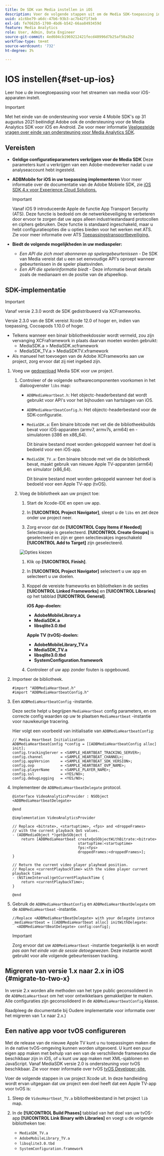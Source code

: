```yaml
---
title: De SDK van Media instellen in iOS
description: Voer de volgende stappen uit om de Media SDK-toepassing in iOS in te stellen.
uuid: a1c6be79-a6dc-47b6-93b3-ac7b42f1f3eb
exl-id: fe7662b5-1700-4bd6-b542-66aa8493459d
feature: Media Analytics
role: User, Admin, Data Engineer
source-git-commit: 4ed604cb1969212421fecd40996d7b25af50a2b2
workflow-type: tm+mt
source-wordcount: '732'
ht-degree: 3%

---
```


# IOS instellen{#set-up-ios}

Leer hoe u de invoegtoepassing voor het streamen van media voor iOS-apparaten instelt.

>[!IMPORTANT]
>
>Met het einde van de ondersteuning voor versie 4 Mobile SDK&#39;s op 31 augustus 2021 beëindigt Adobe ook de ondersteuning voor de Media Analytics SDK voor iOS en Android.  Zie voor meer informatie [Veelgestelde vragen over einde van ondersteuning voor Media Analytics SDK](/help/additional-resources/end-of-support-faqs.md).

## Vereisten

* **Geldige configuratieparameters verkrijgen voor de Media SDK**
Deze parameters kunt u verkrijgen van een Adobe-medewerker nadat u uw analyseaccount hebt ingesteld.
* **ADBMobile for iOS in uw toepassing implementeren**
Voor meer informatie over de documentatie van de Adobe Mobiele SDK, zie [iOS SDK 4.x voor Experience Cloud Solutions.](https://experienceleague.adobe.com/docs/mobile-services/ios/overview.html)

  >[!IMPORTANT]
  >
  >Vanaf iOS 9 introduceerde Apple de functie App Transport Security (ATS). Deze functie is bedoeld om de netwerkbeveiliging te verbeteren door ervoor te zorgen dat uw apps alleen industriestandaard protocollen en ciphers gebruiken. Deze functie is standaard ingeschakeld, maar u hebt configuratieopties die u opties bieden voor het werken met ATS. Zie voor meer informatie over ATS [Toepassingstransportbeveiliging.](https://experienceleague.adobe.com/docs/mobile-services/ios/config-ios/app-transport-security.html)

* **Biedt de volgende mogelijkheden in uw mediaspeler:**

   * _Een API die zich moet abonneren op spelergebeurtenissen_ - De SDK van Media vereist dat u een set eenvoudige API&#39;s oproept wanneer gebeurtenissen in de speler plaatsvinden.
   * _Een API die spelerinformatie biedt_ - Deze informatie bevat details zoals de medianaam en de positie van de afspeelkop.

## SDK-implementatie

>[!IMPORTANT]
>
>Vanaf versie 2.3.0 wordt de SDK gedistribueerd via XCFrameworks.
>
>Versie 2.3.0 van de SDK vereist Xcode 12.0 of hoger en, indien van toepassing, Cocoapods 1.10.0 of hoger.

* Telkens wanneer een binair bibliotheekdossier wordt vermeld, zou zijn vervanging XCFraframework in plaats daarvan moeten worden gebruikt:
   * MediaSDK.a > MediaSDK.xcframework
   * MediaSDK_TV.a > MediaSDKTV.xframework
* Als manueel het toevoegen van de Adobe XCFrameworks aan uw project, zorg ervoor dat zij niet ingebed zijn.

1. Voeg uw [gedownload](/help/getting-started/download-sdks.md) Media SDK voor uw project.

   1. Controleer of de volgende softwarecomponenten voorkomen in het dialoogvenster `libs` map:

      * `ADBMediaHeartbeat.h`: Het objectc-headerbestand dat wordt gebruikt voor API&#39;s voor het bijhouden van hartslagen van iOS.
      * `ADBMediaHeartbeatConfig.h`: Het objectc-headerbestand voor de SDK-configuratie.
      * `MediaSDK.a`: Een binaire bitcode met vet die de bibliotheekbuilds bevat voor iOS-apparaten (armv7, armv7s, arm64) en -simulatoren (i386 en x86_64).

        Dit binaire bestand moet worden gekoppeld wanneer het doel is bedoeld voor een iOS-app.

      * `MediaSDK_TV.a`: Een binaire bitcode met vet die de bibliotheek bevat, maakt gebruik van nieuwe Apple TV-apparaten (arm64) en simulator (x86_64).

        Dit binaire bestand moet worden gekoppeld wanneer het doel is bedoeld voor een Apple TV-app (tvOS).

   1. Voeg de bibliotheek aan uw project toe:

      1. Start de Xcode-IDE en open uw app.
      1. In **[!UICONTROL Project Navigator]**, sleept u de `libs` en zet deze onder uw project neer.

      1. Zorg ervoor dat de **[!UICONTROL Copy Items if Needed]** Selectievakje is geselecteerd. **[!UICONTROL Create Groups]** is geselecteerd en zijn er geen selectievakjes ingeschakeld **[!UICONTROL Add to Target]** zijn geselecteerd.

      ![Opties kiezen](assets/choose-options_ios.png)

      1. Klik op **[!UICONTROL Finish]**.
      1. In **[!UICONTROL Project Navigator]** selecteert u uw app en selecteert u uw doelen.
      1. Koppel de vereiste frameworks en bibliotheken in de secties **[!UICONTROL Linked Frameworks]** en **[!UICONTROL Libraries]** op het tabblad **[!UICONTROL General]**.

         **iOS App-doelen:**

         * **AdobeMobileLibrary.a**
         * **MediaSDK.a**
         * **libsqlite3.0.tbd**

         **Apple TV (tvOS)-doelen:**

         * **AdobeMobileLibrary_TV.a**
         * **MediaSDK_TV.a**
         * **libsqlite3.0.tbd**
         * **SystemConfiguration.framework**

      1. Controleer of uw app zonder fouten is opgebouwd.

1. Importeer de bibliotheek.

   ```
   #import "ADBMediaHeartbeat.h"
   #import "ADBMediaHeartbeatConfig.h"
   ```

1. Een `ADBMediaHeartbeatConfig` -instantie.

   Deze sectie helpt u begrijpen `MediaHeartbeat` config parameters, en om correcte config waarden op uw te plaatsen `MediaHeartbeat` -instantie voor nauwkeurige tracering.

   Hier volgt een voorbeeld van initialisatie van `ADBMediaHeartbeatConfig`:

   ```
   // Media Heartbeat Initialization
   ADBMediaHeartbeatConfig *config = [[ADBMediaHeartbeatConfig alloc] init];
   config.trackingServer = <SAMPLE_HEARTBEAT_TRACKING_SERVER>;
   config.channel        = <SAMPLE_HEARTBEAT_CHANNEL>;
   config.appVersion     = <SAMPLE_HEARTBEAT_SDK_VERSION>;
   config.ovp            = <SAMPLE_HEARTBEAT_OVP_NAME>;
   config.playerName     = <SAMPLE_PLAYER_NAME>;
   config.ssl            = <YES/NO>;
   config.debugLogging   = <YES/NO>;
   ```

1. Implementeer de `ADBMediaHeartbeatDelegate` protocol.

   ```
   @interface VideoAnalyticsProvider : NSObject <ADBMediaHeartbeatDelegate>
   
   @end
   
   @implementation VideoAnalyticsProvider
   
   // Replace <bitrate>, <startuptime>, <fps> and <droppeFrames>  
   // with the current playback QoS values.
   - (ADBMediaObject *)getQoSObject {
       return [ADBMediaHeartbeat createQoSObjectWithBitrate:<bitrate>  
                                 startupTime:<startuptime>   
                                 fps:<fps>  
                                 droppedFrames:<droppedFrames>];
   }
   
   // Return the current video player playhead position.
   // Replace <currentPlaybackTime> with the video player current playback time
   - (NSTimeInterval)getCurrentPlaybackTime {
       return <currentPlaybackTime>;
   }
   
   @end
   ```

1. Gebruik de `ADBMediaHeartBeatConfig` en `ADBMediaHeartBeatDelegate` om de `ADBMediaHeartbeat` -instantie.

   ```
   //Replace <ADBMediaHeartBeatDelegate> with your delegate instance
   _mediaHeartbeat = [[ADBMediaHeartbeat alloc] initWithDelegate:
     <ADBMediaHeartBeatDelegate> config:config];
   ```

   >[!IMPORTANT]
   >
   >Zorg ervoor dat uw `ADBMediaHeartbeat` -instantie toegankelijk is en *wordt pas aan het einde van de sessie detoegewezen*. Deze instantie wordt gebruikt voor alle volgende gebeurtenissen tracking.

## Migreren van versie 1.x naar 2.x in iOS {#migrate-to-two-x}

In versie 2.x worden alle methoden van het type public geconsolideerd in de `ADBMediaHeartbeat` om het voor ontwikkelaars gemakkelijker te maken. Alle configuraties zijn geconsolideerd in de `ADBMediaHeartbeatConfig` klasse.

Raadpleeg de documentatie bij Oudere implementatie voor informatie over het migreren van 1.x naar 2.x.)

## Een native app voor tvOS configureren

Met de release van de nieuwe Apple TV kunt u nu toepassingen maken die in de native tvOS-omgeving kunnen worden uitgevoerd. U kunt een puur eigen app maken met behulp van een van de verschillende frameworks die beschikbaar zijn in iOS, of u kunt uw app maken met XML-sjablonen en JavaScript. Vanaf MediaSDK versie 2.0 is ondersteuning voor tvOS beschikbaar. Zie voor meer informatie over tvOS [tvOS Developer-site.](https://developer.apple.com/tvos/)

Voer de volgende stappen in uw project Xcode uit. In deze handleiding wordt ervan uitgegaan dat uw project een doel heeft dat een Apple TV-app voor tvOS is:

1. Sleep de `VideoHeartbeat_TV.a` bibliotheekbestand in het project `lib` map.

1. In de **[!UICONTROL Build Phases]** tabblad van het doel van uw tvOS-app **[!UICONTROL Link Binary with Libraries]** en voegt u de volgende bibliotheken toe:

   * `MediaSDK_TV.a`
   * `AdobeMobileLibrary_TV.a`
   * `libsqlite3.0.tbd`
   * `SystemConfiguration.framework`
